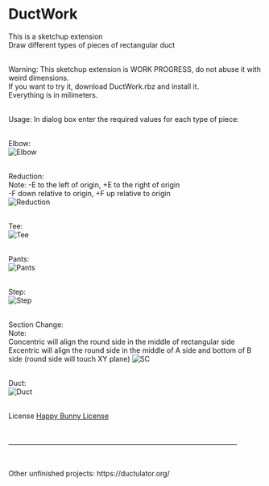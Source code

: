 # DuctWork

This is a sketchup extension <br>
Draw different types of pieces of rectangular duct  <br> <br>

Warning: This sketchup extension is WORK PROGRESS, do not abuse it with weird dimensions. <br>
If you want to try it, download DuctWork.rbz and install it. <br>
Everything is in milimeters. <br> <br>

Usage: In dialog box enter the required values for each type of piece: <br> <br>

Elbow: <br>
![Elbow](<img/Elbow cheatsheet.png>) <br> <br>

Reduction: <br>
Note: -E to the left of origin, +E to the right of origin <br>
-F down relative to origin, +F up relative to origin <br>
![Reduction](<img/Reduction cheatsheet.png>) <br> <br>

Tee: <br>
![Tee](<img/Tee cheatsheet.png>) <br> <br>

Pants: <br>
![Pants](<img/Pants cheatsheet.png>) <br> <br>

Step: <br>
![Step](<img/Step cheatsheet.png>) <br> <br>

Section Change: <br>
Note: <br>
Concentric will align the round side in the middle of rectangular side <br>
Excentric will align the round side in the middle of A side and bottom of B side (round side will touch XY plane)
![SC](<img/SC cheatsheet.png>) <br> <br>

Duct: <br>
![Duct](<img/Duct cheatsheet.png>) <br> <br>

License <a href="https://github.com/ErikMcClure/bad-licenses/blob/master/happy-bunny-license">Happy Bunny License</a> <br> <br> <br>
<hr width="90%" /> <br> <br>
Other unfinished projects: https://ductulator.org/